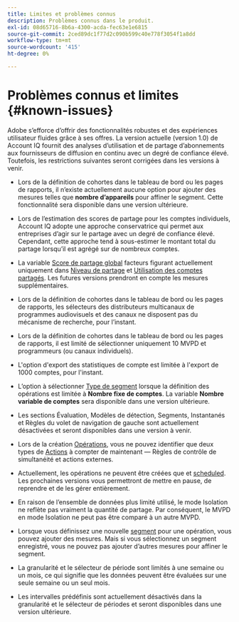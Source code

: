 ```yaml
---
title: Limites et problèmes connus
description: Problèmes connus dans le produit.
exl-id: 08d65716-8b6a-4300-acda-fec63e1e6815
source-git-commit: 2ced89dc1f77d2c090b599c40e778f3054f1a8dd
workflow-type: tm+mt
source-wordcount: '415'
ht-degree: 0%

---
```


# Problèmes connus et limites {#known-issues}

Adobe s’efforce d’offrir des fonctionnalités robustes et des expériences utilisateur fluides grâce à ses offres. La version actuelle (version 1.0) de Account IQ fournit des analyses d’utilisation et de partage d’abonnements aux fournisseurs de diffusion en continu avec un degré de confiance élevé. Toutefois, les restrictions suivantes seront corrigées dans les versions à venir.

* Lors de la définition de cohortes dans le tableau de bord ou les pages de rapports, il n’existe actuellement aucune option pour ajouter des mesures telles que **nombre d’appareils** pour affiner le segment. Cette fonctionnalité sera disponible dans une version ultérieure.

* Lors de l’estimation des scores de partage pour les comptes individuels, Account IQ adopte une approche conservatrice qui permet aux entreprises d’agir sur le partage avec un degré de confiance élevé. Cependant, cette approche tend à sous-estimer le montant total du partage lorsqu’il est agrégé sur de nombreux comptes.

* La variable [Score de partage global](/help/accountiq/dashboard.md#overall-sharing-score) facteurs figurant actuellement uniquement dans [Niveau de partage](/help/accountiq/dashboard.md#sharing-level) et [Utilisation des comptes partagés](/help/accountiq/dashboard.md#usage-from-shared-accounts). Les futures versions prendront en compte les mesures supplémentaires.

* Lors de la définition de cohortes dans le tableau de bord ou les pages de rapports, les sélecteurs des distributeurs multicanaux de programmes audiovisuels et des canaux ne disposent pas du mécanisme de recherche, pour l’instant.

* Lors de la définition de cohortes dans le tableau de bord ou les pages de rapports, il est limité de sélectionner uniquement 10 MVPD et programmeurs (ou canaux individuels).

* L&#39;option d&#39;export des statistiques de compte est limitée à l&#39;export de 1000 comptes, pour l&#39;instant.

* L’option à sélectionner [Type de segment](#segment-type) lorsque la définition des opérations est limitée à **Nombre fixe de comptes**. La variable **Nombre variable de comptes** sera disponible dans une version ultérieure.

* Les sections Évaluation, Modèles de détection, Segments, Instantanés et Règles du volet de navigation de gauche sont actuellement désactivées et seront disponibles dans une version à venir.

* Lors de la création [Opérations](/help/accountiq/operation-affecting-user-segment.md), vous ne pouvez identifier que deux types de [Actions](/help/accountiq/operation-affecting-user-segment.md) à compter de maintenant — Règles de contrôle de simultanéité et actions externes.

* Actuellement, les opérations ne peuvent être créées que et [scheduled](/help/accountiq/operation-affecting-user-segment.md#action). Les prochaines versions vous permettront de mettre en pause, de reprendre et de les gérer entièrement.

* En raison de l’ensemble de données plus limité utilisé, le mode Isolation ne reflète pas vraiment la quantité de partage. Par conséquent, le MVPD en mode Isolation ne peut pas être comparé à un autre MVPD. <!--do we need to separate out this limitation, which is from a different persona i.e. only for Programmer persona?-->

* Lorsque vous définissez une nouvelle [segment](/help/accountiq/segments-timeframe.md) pour une opération, vous pouvez ajouter des mesures. Mais si vous sélectionnez un segment enregistré, vous ne pouvez pas ajouter d’autres mesures pour affiner le segment.

* La granularité et le sélecteur de période sont limités à une semaine ou un mois, ce qui signifie que les données peuvent être évaluées sur une seule semaine ou un seul mois.

* Les intervalles prédéfinis sont actuellement désactivés dans la granularité et le sélecteur de périodes et seront disponibles dans une version ultérieure.
